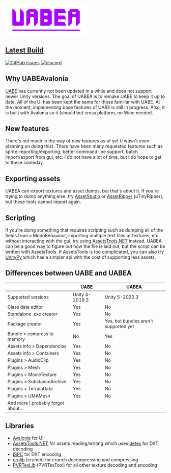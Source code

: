 ![](UABEAvalonia/Assets/logo.png)

## [Latest Build](https://nightly.link/nesrak1/UABEA/workflows/dotnet-desktop/master/uabea-windows.zip)

[![GitHub issues](https://img.shields.io/github/issues/nesrak1/UABEA?logo=GitHub&style=flat-square)](https://github.com/nesrak1/UABEA/issues) [![discord](https://img.shields.io/discord/862035581491478558?label=discord&logo=discord&logoColor=FFFFFF&style=flat-square)](https://discord.gg/hd9VdswwZs)

## Why UABEAvalonia

[UABE](https://github.com/DerPopo/UABE) has currently not been updated in a while and does not support newer Unity versions. The goal of UABEA is to remake UABE to keep it up to date. All of the UI has been kept the same for those familiar with UABE. At the moment, implementing base features of UABE is still in progress. Also, it is built with Avalonia so it (should be) cross platform, no Wine needed.

## New features

There's not much in the way of new features as of yet (I wasn't even planning on doing this). There have been many requested features such as sprite importing/exporting, better command line support, batch import/export from gui, etc. I do not have a lot of time, but I do hope to get to these someday.

## Exporting assets

UABEA can export textures and asset dumps, but that's about it. If you're trying to dump anything else, try [AssetStudio](https://github.com/Perfare/AssetStudio) or [AssetRipper](https://github.com/ds5678/AssetRipper) (uTinyRipper), but these tools cannot import again. 

## Scripting

If you're doing something that requires scripting such as dumping all of the fields from a MonoBehaviour, importing multiple text files or textures, etc. without interacting with the gui, try using [AssetsTools.NET](https://github.com/nesrak1/AssetsTools.NET) instead. UABEA can be a good way to figure out how the file is laid out, but the script can be written with AssetsTools. If AssetsTools is too complicated, you can also try [UnityPy](https://github.com/K0lb3/UnityPy) which has a simpler api with the cost of supporting less assets.

## Differences between UABE and UABEA

|                                     | UABE           | UABEA                                 |
| ----------------------------------- | -------------- | ------------------------------------- |
| Supported versions                  | Unity 4-2019.3 | Unity 5-2020.3                        |
| Class data editor                   | Yes            | No                                    |
| Standalone .exe creator             | Yes            | No                                    |
| Package creator                     | Yes            | Yes, but bundles aren't supported yet |
| Bundle > compress to memory         | No             | Yes                                   |
| Assets info > Dependencies          | Yes            | No                                    |
| Assets info > Containers            | Yes            | No                                    |
| Plugins > AudioClip                 | Yes            | No                                    |
| Plugins > Mesh                      | Yes            | No                                    |
| Plugins > MovieTexture              | Yes            | No                                    |
| Plugins > SubstanceArchive          | Yes            | No                                    |
| Plugins > TerrainData               | Yes            | No                                    |
| Plugins > UMAMesh                   | Yes            | No                                    |
| And more I probably forgot about... |                |                                       |

## Libraries

* [Avalonia](https://github.com/AvaloniaUI/Avalonia) for UI
* [AssetsTools.NET](https://github.com/nesrak1/AssetsTools.NET) for assets reading/writing which uses [detex](https://github.com/hglm/detex) for DXT decoding
* [ISPC](https://github.com/GameTechDev/ISPCTextureCompressor) for DXT encoding
* [crnlib](https://github.com/Unity-Technologies/crunch/tree/unity) (crunch) for crunch decompressing and compressing
* [PVRTexLib](https://developer.imaginationtech.com/downloads/) (PVRTexTool) for all other texture decoding and encoding
